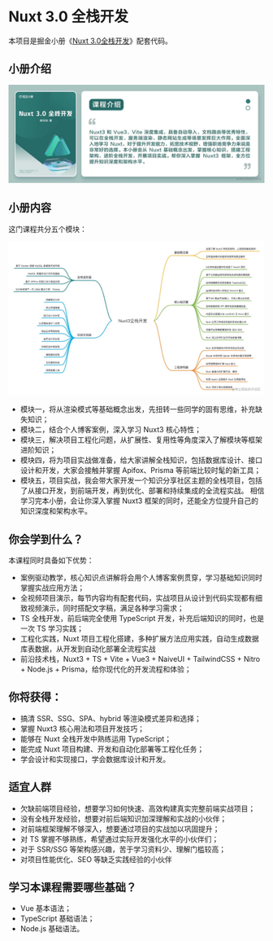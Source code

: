 # Nuxt 3.0 全栈开发

本项目是掘金小册《[Nuxt 3.0全栈开发](https://s.juejin.cn/ds/Sp2b7DR/)》配套代码。

## 小册介绍
![介绍](./public/%E4%BB%8B%E7%BB%8D.jpeg)

## 小册内容
这门课程共分五个模块：

![大纲](./public/%E5%A4%A7%E7%BA%B2.jpeg)

- 模块一，将从渲染模式等基础概念出发，先扭转一些同学的固有思维，补充缺失知识；
- 模块二，结合个人博客案例，深入学习 Nuxt3 核心特性；
- 模块三，解决项目工程化问题，从扩展性、复用性等角度深入了解模块等框架进阶知识；
- 模块四，将为项目实战做准备，给大家讲解全栈知识，包括数据库设计、接口设计和开发，大家会接触并掌握 Apifox、Prisma 等前端比较时髦的新工具；
- 模块五，项目实战，我会带大家开发一个知识分享社区主题的全栈项目，包括了从接口开发，到前端开发，再到优化、部署和持续集成的全流程实战。
相信学习完本小册，会让你深入掌握 Nuxt3 框架的同时，还能全方位提升自己的知识深度和架构水平。

## 你会学到什么？
本课程同时具备如下优势：

- 案例驱动教学，核心知识点讲解将会用个人博客案例贯穿，学习基础知识同时掌握实战应用方法；
- 全视频项目演示，每节内容均有配套代码，实战项目从设计到代码实现都有细致视频演示，同时搭配文字稿，满足各种学习需求；
- TS 全栈开发，前后端完全使用 TypeScript 开发，补充后端知识的同时，也是一次 TS 学习实践；
- 工程化实践，Nuxt 项目工程化搭建，多种扩展方法应用实践，自动生成数据库表数据，从开发到自动化部署全流程实战
- 前沿技术栈，Nuxt3 + TS + Vite + Vue3 + NaiveUI + TailwindCSS + Nitro + Node.js + Prisma，给你现代化的开发流程和体验；

## 你将获得：

- 搞清 SSR、SSG、SPA、hybrid 等渲染模式差异和选择；
- 掌握 Nuxt3 核心用法和项目开发技巧；
- 能够在 Nuxt 全栈开发中熟练运用 TypeScript；
- 能完成 Nuxt 项目构建、开发和自动化部署等工程化任务；
- 学会设计和实现接口，学会数据库设计和开发。

## 适宜人群

- 欠缺前端项目经验，想要学习如何快速、高效构建真实完整前端实战项目；
- 没有全栈开发经验，想要对前后端知识加深理解和实战的小伙伴；
- 对前端框架理解不够深入，想要通过项目的实战加以巩固提升；
- 对 TS 掌握不够熟练，希望通过实际开发强化水平的小伙伴们；
- 对于 SSR/SSG 等架构感兴趣，苦于学习资料少、理解门槛较高；
- 对项目性能优化、SEO 等缺乏实践经验的小伙伴

## 学习本课程需要哪些基础？

- Vue 基本语法；
- TypeScript 基础语法；
- Node.js 基础语法。